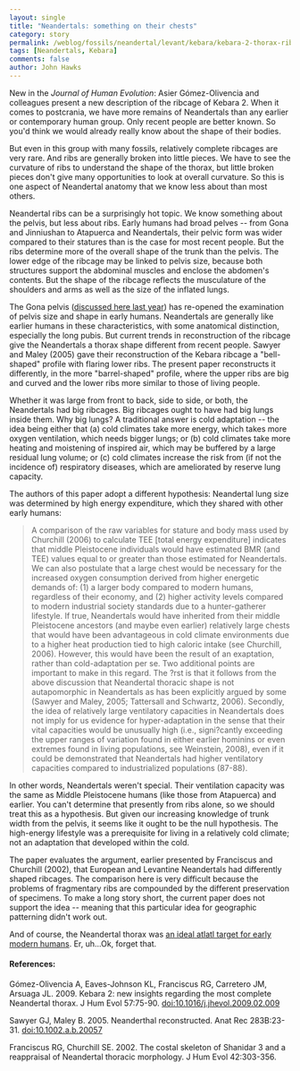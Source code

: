 ```yaml
---
layout: single 
title: "Neandertals: something on their chests" 
category: story
permalink: /weblog/fossils/neandertal/levant/kebara/kebara-2-thorax-ribs-gomez-olivencia-2009.html
tags: [Neandertals, Kebara] 
comments: false 
author: John Hawks 
---
```




New in the <i>Journal of Human Evolution</i>: Asier G&oacute;mez-Olivencia and colleagues present a new description of the ribcage of Kebara 2. When it comes to postcrania, we have more remains of Neandertals than any earlier or contemporary human group. Only recent people are better known. So you'd think we would already really know about the shape of their bodies. 

But even in this group with many fossils, relatively complete ribcages are very rare. And ribs are generally broken into little pieces. We have to see the curvature of ribs to understand the shape of the thorax, but little broken pieces don't give many opportunities to look at overall curvature. So this is one aspect of Neandertal anatomy that we know less about than most others. 

Neandertal ribs can be a surprisingly hot topic. We know something about the pelvis, but less about ribs. Early humans had broad pelves -- from Gona and Jinniushan to Atapuerca and Neandertals, their pelvic form was wider compared to their statures than is the case for most recent people. But the ribs determine more of the overall shape of the trunk than the pelvis. The lower edge of the ribcage may be linked to pelvis size, because both structures support the abdominal muscles and enclose the abdomen's contents. But the shape of the ribcage reflects the musculature of the shoulders and arms as well as the size of the inflated lungs. 

The Gona pelvis (<a href="http://johnhawks.net/weblog/fossils/lower/gona/gona-pelvis-simpson-2008.html">discussed here last year</a>) has re-opened the examination of pelvis size and shape in early humans. Neandertals are generally like earlier humans in these characteristics, with some anatomical distinction, especially the long pubis. But current trends in reconstruction of the ribcage give the Neandertals a thorax shape different from recent people. Sawyer and Maley (2005) gave their reconstruction of the Kebara ribcage a "bell-shaped" profile with flaring lower ribs. The present paper reconstructs it differently, in the more "barrel-shaped" profile, where the upper ribs are big and curved and the lower ribs more similar to those of living people. 

Whether it was large from front to back, side to side, or both, the Neandertals had big ribcages. Big ribcages ought to have had big lungs inside them. Why big lungs? A traditional answer is cold adaptation -- the idea being either that (a) cold climates take more energy, which takes more oxygen ventilation, which needs bigger lungs; or (b) cold climates take more heating and moistening of inspired air, which may be buffered by a large residual lung volume; or (c) cold climates increase the risk from (if not the incidence of) respiratory diseases, which are ameliorated by reserve lung capacity. 

The authors of this paper adopt a different hypothesis: Neandertal lung size was determined by high energy expenditure, which they shared with other early humans: 


<blockquote>A comparison of the raw variables for stature and body mass used by Churchill (2006) to calculate TEE [total energy expenditure] indicates that middle Pleistocene individuals would have estimated BMR (and TEE) values equal to or greater than those estimated for Neandertals. We can also postulate that a large chest would be necessary for the increased oxygen consumption derived from higher energetic demands of: (1) a larger body compared to modern humans, regardless of their economy, and (2) higher activity levels compared to modern industrial society standards due to a hunter-gatherer lifestyle. If true, Neandertals would have inherited from their middle Pleistocene ancestors (and maybe even earlier) relatively large chests that would have been advantageous in cold climate environments due to a higher heat production tied to high caloric intake (see Churchill, 2006). However, this would have been the result of an exaptation, rather than cold-adaptation per se. Two additional points are important to make in this regard. The ?rst is that it follows from the above discussion that Neandertal thoracic shape is not autapomorphic in Neandertals as has been explicitly argued by some (Sawyer and Maley, 2005; Tattersall and Schwartz, 2006). Secondly, the idea of relatively large ventilatory capacities in Neandertals does not imply for us evidence for hyper-adaptation in the sense that their vital capacities would be unusually high (i.e., signi?cantly exceeding the upper ranges of variation found in either earlier hominins or even extremes found in living populations, see Weinstein, 2008), even if it could be demonstrated that Neandertals had higher ventilatory capacities compared to industrialized populations (87-88).</blockquote>

In other words, Neandertals weren't special. Their ventilation capacity was the same as Middle Pleistocene humans (like those from Atapuerca) and earlier. You can't determine that presently from ribs alone, so we should treat this as a hypothesis. But given our increasing knowledge of trunk width from the pelvis, it seems like it ought to be the null hypothesis. The high-energy lifestyle was a prerequisite for living in a relatively cold climate; not an adaptation that developed within the cold. 

The paper evaluates the argument, earlier presented by Franciscus and Churchill (2002), that European and Levantine Neandertals had differently shaped ribcages. The comparison here is very difficult because the problems of fragmentary ribs are compounded by the different preservation of specimens. To make a long story short, the current paper does not support the idea -- meaning that this particular idea for geographic patterning didn't work out. 



And of course, the Neandertal thorax was <a href="http://johnhawks.net/weblog/reviews/neandertals/hunting/shanidar-3-rib-weapon-2009.html">an ideal atlatl target for early modern humans</a>. Er, uh...Ok, forget that. 




<h4>References:</h4>

<p class="cite">G&oacute;mez-Olivencia A, Eaves-Johnson KL, Franciscus RG, Carretero JM, Arsuaga JL. 2009. Kebara 2: new insights regarding the most complete Neandertal thorax. J Hum Evol 57:75-90. <a href="http://dx.doi.org/10.1016/j.jhevol.2009.02.009">doi:10.1016/j.jhevol.2009.02.009</a></p>

<p class="cite">Sawyer GJ, Maley B. 2005. Neanderthal reconstructed. Anat Rec 283B:23-31. <a href="http://dx.doi.org/10.1002.a.b.20057">doi:10.1002.a.b.20057</a></p>

<p class="cite">Franciscus RG, Churchill SE. 2002. The costal skeleton of Shanidar 3 and a reappraisal of Neandertal thoracic morphology. J Hum Evol 42:303-356.</p>



